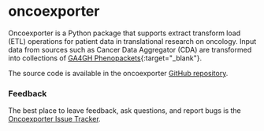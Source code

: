 # oncoexporter


Oncoexporter is a Python package that supports extract transform load (ETL)
operations for patient data in translational research on oncology.
Input data from sources such as Cancer Data Aggregator (CDA) are
transformed into collections of
[GA4GH Phenopackets](https://github.com/phenopackets/phenopacket-schema){:target="\_blank"}.

The source code is available in the oncoexporter [GitHub repository](https://github.com/monarch-initiative/oncoexporter).

### Feedback


The best place to leave feedback, ask questions, and report bugs is the
[Oncoexporter Issue Tracker](https://github.com/monarch-initiative/oncoexporter/issues).

